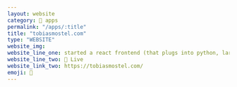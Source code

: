 ```yaml
---
layout: website
category: 🏬 apps
permalink: "/apps/:title"
title: "tobiasmostel.com"
type: "WEBSITE"
website_img:
website_line_one: started a react frontend (that plugs into python, large static-file based backend) to create a dynamic portfolio site based on the available constraints; my brother matt took it and ran with it
website_line_two: 🚀 Live
website_link_two: https://tobiasmostel.com/
emoji: 🎒
---
```

